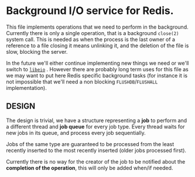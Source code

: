 # Background I/O service for Redis.

 This file implements operations that we need to perform in the background.  Currently there is only a single operation, that is a background `close(2)`  system call. This is needed as when the process is the last owner of a reference to a file closing it means unlinking it, and the deletion of the file is slow, blocking the server.

In the future we'll either continue implementing new things we need or we'll switch to [`libeio`](https://metacpan.org/pod/release/TYPESTER/UV-0.1/deps/libuv/src/unix/eio/eio.pod) . However there are probably long term uses for this file as we may want to put here Redis specific background tasks (for instance it is not impossible that we'll need a non blocking `FLUSHDB`/`FLUSHALL` implementation).

DESIGN
 ------

The design is trivial, we have a structure representing a **job** to perform and a different thread and **job queue** for every job type. Every thread waits for new jobs in its queue, and process every job sequentially.

Jobs of the same type are guaranteed to be processed from the least recently inserted to the most recently inserted (older jobs processed first).

Currently there is no way for the creator of the job to be notified about the **completion of the operation**, this will only be added when/if needed.

